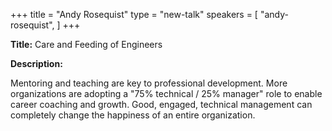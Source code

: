 +++
title = "Andy Rosequist"
type = "new-talk"
speakers = [
        "andy-rosequist",
]
+++
<div class="span-15  ">
  <div class="span-15  last ">
  <p><strong>Title:</strong>
  Care and Feeding of Engineers
  </p>

  <p><strong>Description:</strong></p>

  <p>
  Mentoring and teaching are key to professional development. More organizations are adopting a "75% technical / 25% manager" role to enable career coaching and growth. Good, engaged, technical management can completely change the happiness of an entire organization.
  </p>
  </div>
</div>